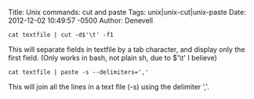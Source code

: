 Title: Unix commands: cut and paste
Tags: unix|unix-cut|unix-paste
Date: 2012-12-02 10:49:57 -0500 
Author: Denevell


    cat textfile | cut -d$'\t' -f1

This will separate fields in textfile by a tab character, and display only the first field. (Only works in bash, not plain sh, due to $'\t' I believe)

    cat textfile | paste -s --delimiters=','

This will join all the lines in a text file (-s) using the delimiter ','.
